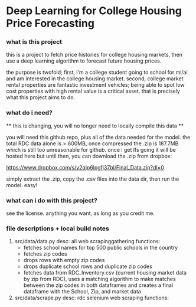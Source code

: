 # Deep Learning for College Housing Price Forecasting
### what is this project

this is a project to fetch price histories for college housing markets, then use a deep learning algorithm to forecast future housing prices.

the purpose is twofold; first, i'm a college student going to school for ml/ai and am interested in the college housing market. second, college market rental properties are fantastic investment vehicles; being able to spot low cost properties with high rental value is a critical asset. that is precisely what this project aims to do.

### what do i need?

** this is changing, you will no longer need to locally compile this data **

you will need this github repo, plus all of the data needed for the model. the total RDC data alone is > 600MB, once compressed the .zip is 187.7MB which is still too unreasonable for github. once i get lfs going it will be hosted here but until then, you can download the .zip from dropbox:

https://www.dropbox.com/s/y2qjp6lpgfj37bl/Final_Data.zip?dl=0

simply extract the .zip, copy the .csv files into the data dir, then run the model. easy!

### what can i do with this project?

see the license. anything you want, as long as you credit me.

### file descriptions + local build notes

1. src/data/data.py
  desc: all web scrapinggathering functions:
    - fetches school names for top 500 public schools in the country
    - fetches zip codes
    - drops rows with empty zip codes
    - drops duplicate school rows and duplicate zip codes
    - fetches data from RDC_Inventory.csv (current housing market data by zip from RDC), uses a matching algorithm to make matches between the zip codes in both dataframes and creates a final dataframe with the School, Zip, and market data
2. src/data/scrape.py
  desc: rdc selenium web scraping
  functions: